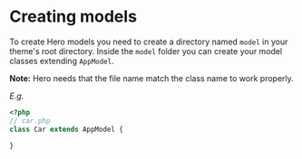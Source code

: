 # Creating models

To create Hero models you need to create a directory named `model` in your theme's root directory.
Inside the `model` folder you can create your model classes extending `AppModel`.

**Note:** Hero needs that the file name match the class name to work properly.

*E.g.*

```php
<?php
// car.php
class Car extends AppModel {

}
```
